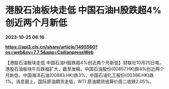 # 港股石油板块走低 中国石油H股跌超4%创近两个月新低

**2023-10-25 06:16**

**https://api3.cls.cn/share/article/1495560?os=web&sv=7.7.5&app=CailianpressWeb**

【港股石油板块走低 中国石油H股跌超4%创近两个月新低】财联社10月25日电，港股石油板块午后跌幅扩大，截至发稿，中国石油股份(00857.HK)跌4%创近两个月新低，中国海洋石油(00883.HK)跌3%，中国石油化工股份(00386.HK)跌1%。消息面上，国际原油期货走低，WTI 原油期货结算价周二收跌2.05%。